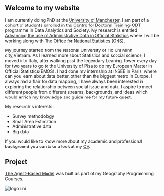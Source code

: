 ## Welcome to my website

I am currently doing PhD at the [University of Manchester](https://www.manchester.ac.uk/). I am part of a cohort of students enrolled in the [Centre for Doctoral Training-CDT](https://datacdt.org/) programme in Data Analytics and Society. My research is entitled [Advancing the use of Administrative Data in Official Statistics](phd-topic) where I will be working along with The [Office for National Statistics (ONS)](https://www.ons.gov.uk/).

My journey started from the National University of Ho Chi Minh city,Vietnam. As I learned more about Statistics and scocial science, I moved into Italy, after walking past the legendary Leaning Tower every day for two years to go to the University of Pisa to do my European Master in Official Statistics(EMOS).
I had done my internship at INSEE in Paris, where can you learn about data better, other than the biggest metro in Europe. I always had a flair for data mapping, I have always been interested in exploring the relationship between social issue and data, I aspire to meet different people from different streams, backgrounds, and ideas which would enrich my knowledge and guide me for my future quest.

My research's interests:

- Survey methodology
- Small Area Estimation 
- Administrative data 
- Big data

If you would like to know more about my academic and professional background you can take a look at my [CV](CV).

## Project
[The Agent-Based Model](ABM) was built as part of my Geography Programming Courses.

![logo uni](https://user-images.githubusercontent.com/55794712/68036076-e060c400-fcbc-11e9-978d-d6e6937c3720.jpeg)

